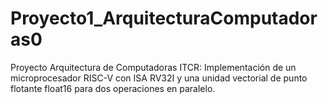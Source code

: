 # Proyecto1_ArquitecturaComputadoras0
Proyecto Arquitectura de Computadoras ITCR: Implementación de un microprocesador RISC-V con ISA RV32I y una unidad vectorial de punto flotante float16 para dos operaciones en paralelo.
